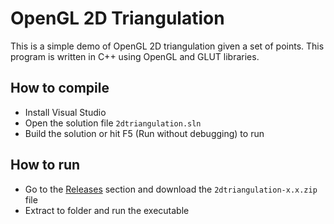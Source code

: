 # OpenGL 2D Triangulation

This is a simple demo of OpenGL 2D triangulation given a set of points. This program is written in C++ using OpenGL and GLUT libraries.

## How to compile

- Install Visual Studio 
- Open the solution file `2dtriangulation.sln`
- Build the solution or hit F5 (Run without debugging) to run 

## How to run

- Go to the [Releases](https://github.com/alecames/opengl-vol-1/releases) section and download the `2dtriangulation-x.x.zip` file
- Extract to folder and run the executable